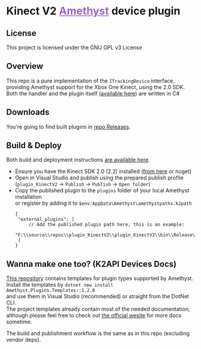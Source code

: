 <h1 dir=auto>
<b>Kinect V2</b>
<a style="color:#9966cc;" href="https://github.com/KinectToVR/Amethyst">Amethyst</a>
<text>device plugin</text>
</h1>

## **License**
This project is licensed under the GNU GPL v3 License 

## **Overview**
This repo is a pure implementation of the `ITrackingDevice` interface,  
providing Amethyst support for the Xbox One Kinect, using the 2.0 SDK.  
Both the handler and the plugin itself ([available here](https://github.com/KinectToVR/plugin_KinectV2/tree/main/plugin_KinectV2)) are written in C#

## **Downloads**
You're going to find built plugins in [repo Releases](https://github.com/KinectToVR/plugin_KinectV2/releases/latest).

## **Build & Deploy**
Both build and deployment instructions [are available here](https://github.com/KinectToVR/plugin_KinectV2/blob/main/.github/workflows/build.yml).
 - Ensure you have the Kinect SDK 2.0 (2.2) installed ([from here](https://www.microsoft.com/en-us/download/details.aspx?id=44561) or nuget)
 - Open in Visual Studio and publish using the prepared publish profile  
   (`plugin_KinectV2` → `Publish` → `Publish` → `Open folder`)
 - Copy the published plugin to the `plugins` folder of your local Amethyst installation  
   or register by adding it to `$env:AppData\Amethyst\amethystpaths.k2path`
   ```jsonc
   {
    "external_plugins": [
        // Add the published plugin path here, this is an example:
        "F:\\source\\repos\\plugin_KinectV2\\plugin_KinectV2\\bin\\Release\\Publish"
    ]
   }
   ```

## **Wanna make one too? (K2API Devices Docs)**
[This repository](https://github.com/KinectToVR/Amethyst.Plugins.Templates) contains templates for plugin types supported by Amethyst.<br>
Install the templates by `dotnet new install Amethyst.Plugins.Templates::1.2.0`  
and use them in Visual Studio (recommended) or straight from the DotNet CLI.  
The project templates already contain most of the needed documentation,  
although please feel free to check out [the official wesite](https://docs.k2vr.tech/) for more docs sometime.

The build and publishment workflow is the same as in this repo (excluding vendor deps).  